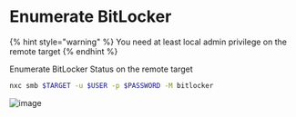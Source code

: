 # Enumerate BitLocker

{% hint style="warning" %}
You need at least local admin privilege on the remote target
{% endhint %}

Enumerate BitLocker Status on the remote target

```bash
nxc smb $TARGET -u $USER -p $PASSWORD -M bitlocker
```

![image](https://github.com/user-attachments/assets/646b68b7-9eaa-4cdf-b3dd-7e6e23bbfbc4)
